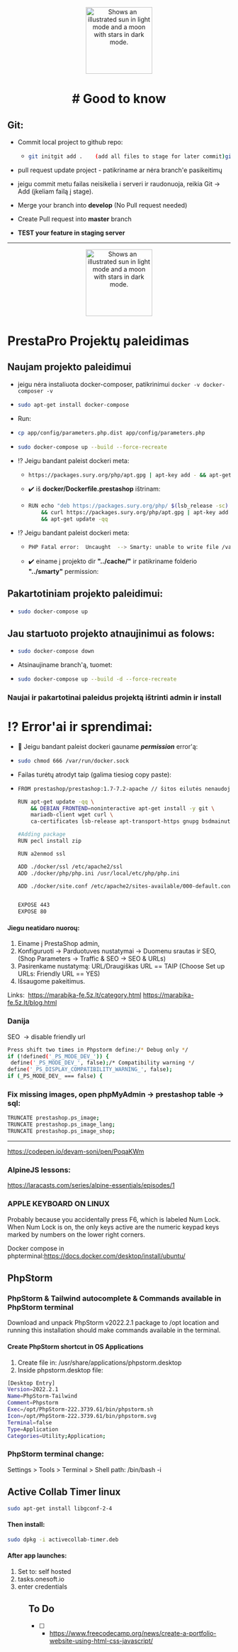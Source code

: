 <p align="center"><img width="150" alt="Shows an illustrated sun in light mode and a moon with stars in dark mode." src="https://upload.wikimedia.org/wikipedia/commons/thumb/e/e0/Git-logo.svg/1280px-Git-logo.svg.png"></p>

<h1 align="center">
# Good to know
 </h1>

## Git:
-  Commit local project to github repo:

   - ```bash
     git initgit add .    (add all files to stage for later commit)git commit -m "Message to describe commit."
     ```
-  pull request update project - patikriname ar nėra branch'e pasikeitimų
-  jeigu commit metu failas neisikelia i serveri ir raudonuoja, reikia Git -> Add (įkeliam failą į stage).

-  Merge your branch into **develop** (No Pull request needed)
-  Create Pull request into **master** branch
-  **TEST your feature in staging server**


<hr/>
<p align="center"><img width="150" alt="Shows an illustrated sun in light mode and a moon with stars in dark mode." src="https://upload.wikimedia.org/wikipedia/commons/thumb/c/c5/Prestashop.svg/1194px-Prestashop.svg.png"></p>

# PrestaPro Projektų paleidimas

## Naujam projekto paleidimui

-  jeigu nėra instaliuota docker-composer, patikrinimui ```docker -v docker-composer -v```

- ```bash
  sudo apt-get install docker-compose
  ```
 
* Run:

- ```bash 
  cp app/config/parameters.php.dist app/config/parameters.php
  ```

- ```bash
  sudo docker-compose up --build --force-recreate
  ```
- :interrobang: Jeigu bandant paleist dockeri meta:
  - ```bash
    https://packages.sury.org/php/apt.gpg | apt-key add - && apt-get update -qq' returned a non-zero code: 100ERROR: Service 'prestashop' failed to build : Build failed
    ```
  -  :heavy_check_mark: iš **docker/Dockerfile.prestashop** ištrinam:
  - ```bash
    RUN echo "deb https://packages.sury.org/php/ $(lsb_release -sc) main" | tee -a /etc/apt/sources.list.d/php.list \
        && curl https://packages.sury.org/php/apt.gpg | apt-key add - \
        && apt-get update -qq
    ```
- :interrobang: Jeigu bandant paleist dockeri meta:
  - ```bash
    PHP Fatal error:  Uncaught  --> Smarty: unable to write file /var/www/html/cache/smarty/compile/37/65/91/wrt636e46e56f3193_90422010 <-- \n  thrown in /var/www/html/tools/smarty/sysplugins/smarty_internal_write_file.php on line 46
    ```
  -  :heavy_check_mark: einame į projekto dir **"../cache/"** ir patikriname folderio **"../smarty"** permission:
    




## Pakartotiniam projekto paleidimui:

- ```bash
  sudo docker-compose up
  ```
## Jau startuoto projekto atnaujinimui as folows:

- ```bash
  sudo docker-compose down
  ```
- Atsinaujiname branch'ą, tuomet:

- ```bash
  sudo docker-compose up --build -d --force-recreate
  ```



### Naujai ir pakartotinai paleidus projektą ištrinti <b>admin</b> ir <b>install</b>

# :interrobang: Error'ai ir sprendimai:

- :red_circle: Jeigu bandant paleist dockeri gauname ***permission*** error'ą:
- ```bash
  sudo chmod 666 /var/run/docker.sock
  ```

-  Failas turėtų atrodyt taip (galima tiesiog copy paste):
- ```bash
  FROM prestashop/prestashop:1.7-7.2-apache // šitos eilutės nenaudojame nebent būtina

  RUN apt-get update -qq \
      && DEBIAN_FRONTEND=noninteractive apt-get install -y git \
      mariadb-client wget curl \
      ca-certificates lsb-release apt-transport-https gnupg bsdmainutils

  #Adding package
  RUN pecl install zip

  RUN a2enmod ssl

  ADD ./docker/ssl /etc/apache2/ssl
  ADD ./docker/php/php.ini /usr/local/etc/php/php.ini

  ADD ./docker/site.conf /etc/apache2/sites-available/000-default.conf


  EXPOSE 443
  EXPOSE 80

  ```

#### Jiegu neatidaro nuoroų:
<ol>
 <li>Einame į PrestaShop admin,</li>
 <li>Konfiguruoti -> Parduotuves nustatymai -> Duomenu srautas ir SEO, (Shop Parameters -> Traffic & SEO -> SEO & URLs)</li>
 <li>Pasirenkame nustatymą: URL/Draugiškas URL == TAIP (Choose Set up URLs: Friendly URL == YES)</li>
 <li>Išsaugome pakeitimus.</li>
</ol>


Links:  https://marabika-fe.5z.lt/category.html https://marabika-fe.5z.lt/blog.html


### Danija
SEO  -> disable friendly url

```bash
Press shift two times in Phpstorm define:/* Debug only */
if (!defined('_PS_MODE_DEV_')) {
 define('_PS_MODE_DEV_', false);/* Compatibility warning */
define('_PS_DISPLAY_COMPATIBILITY_WARNING_', false);
if (_PS_MODE_DEV_ === false) {
```
### Fix missing images, open phpMyAdmin -> prestashop table -> sql:
```bash
TRUNCATE prestashop.ps_image;
TRUNCATE prestashop.ps_image_lang;
TRUNCATE prestashop.ps_image_shop;
```
<hr/>


https://codepen.io/devam-soni/pen/PoqaKWm

### AlpineJS lessons: 
https://laracasts.com/series/alpine-essentials/episodes/1

### APPLE KEYBOARD ON LINUX
Probably because you accidentally press F6, which is labeled Num Lock. When Num Lock is on, the only keys active are the numeric keypad keys marked by numbers on the lower right corners.

Docker compose in phpterminal:https://docs.docker.com/desktop/install/ubuntu/

## PhpStorm
### PhpStorm & Tailwind autocomplete & Commands available in PhpStorm terminal
Download and unpack PhpStorm v2022.2.1 package to /opt location and running this installation should make commands available in the terminal.

#### Create PhpStorm shortcut in OS Applications
<ol>
 <li>Create file in: /usr/share/applications/phpstorm.desktop</li>
 <li>Inside phpstorm.desktop file:</li>
</ol>
 
```bash
[Desktop Entry]
Version=2022.2.1
Name=PhpStorm-Tailwind
Comment=Phpstorm
Exec=/opt/PhpStorm-222.3739.61/bin/phpstorm.sh
Icon=/opt/PhpStorm-222.3739.61/bin/phpstorm.svg
Terminal=false
Type=Application
Categories=Utility;Application;
```

### PhpStorm terminal change:
Settings > Tools > Terminal > Shell path: /bin/bash -i

## Active Collab Timer linux
```bash
sudo apt-get install libgconf-2-4
```
#### Then install: 
```bash
sudo dpkg -i activecollab-timer.deb
```
#### After app launches:
<ol>
 <li>Set to: self hosted</li>
 <li>tasks.onesoft.io</li>
 <li>enter credentials</li>
<ol>

## To Do
- [ ] - https://www.freecodecamp.org/news/create-a-portfolio-website-using-html-css-javascript/
